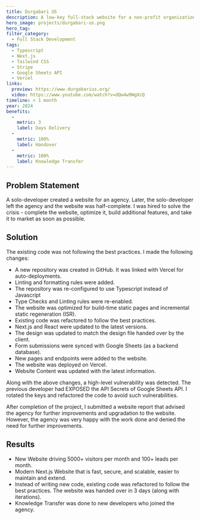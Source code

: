 ```yaml
---
title: Durgabari US
description: A low-key full-stack website for a non-profit organization to manage their events and donations.
hero_image: projects/durgabari-us.png
hero_tag: 
filter_category:
  - Full Stack Development
tags:
  - Typescript
  - Next.js
  - Tailwind CSS
  - Stripe
  - Google Sheets API
  - Vercel
links:
  preview: https://www.durgabarius.org/
  video: https://www.youtube.com/watch?v=dQw4w9WgXcQ
timeline: < 1 month
year: 2024
benefits:
  - 
    metric: 3
    label: Days Delivery
  - 
    metric: 100%
    label: Handover
  - 
    metric: 100%
    label: Knowledge Transfer
---
```


## Problem Statement

A solo-developer created a website for an agency. Later, the solo-developer left the agency and the website was half-complete. I was hired to solve the crisis - complete the website, optimize it, build additional features, and take it to market as soon as possible.

## Solution

The existing code was not following the best practices. I made the following changes:

- A new repository was created in GitHub. It was linked with Vercel for auto-deployments.
- Linting and formatting rules were added.
- The repository was re-configured to use Typescript instead of Javascript
- Type Checks and Linting rules were re-enabled.
- The website was optimized for build-time static pages and incremental static regeneration (ISR).
- Existing code was refactored to follow the best practices.
- Next.js and React were updated to the latest versions.
- The design was updated to match the design file handed over by the client.
- Form submissions were synced with Google Sheets (as a backend database).
- New pages and endpoints were added to the website.
- The website was deployed on Vercel.
- Website Content was updated with the latest information.

Along with the above changes, a high-level vulnerability was detected. The previous developer had EXPOSED the API Secrets of Google Sheets API. I rotated the keys and refactored the code to avoid such vulnerabilities.

After completion of the project, I submitted a website report that advised the agency for further improvements and upgradation to the website. However, the agency was very happy with the work done and denied the need for further improvements.

## Results

- New Website driving 5000+ visitors per month and 100+ leads per month.
- Modern Next.js Website that is fast, secure, and scalable, easier to maintain and extend.
- Instead of writing new code, existing code was refactored to follow the best practices. The website was handed over in 3 days (along with iterations).
- Knowledge Transfer was done to new developers who joined the agency.